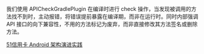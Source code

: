 我们使用 APICheckGradlePlugin 在编译时进行 check 操作，当发现被调用的方法找不到时，主动报错，将错误提前暴露在编译期，而非在运行时。同时内部强调 API 接口的向下兼容性，不用的方法标记为废弃，而非直接修改其方法签名或删除方法。

[51信用卡 Android 架构演进实践](https://juejin.cn/post/6844903712570228743)


